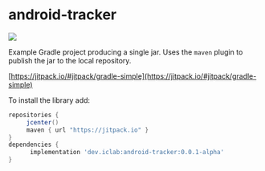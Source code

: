 # android-tracker

[![](https://jitpack.io/v/dev.iclab/android-tracker.svg?label=Release)](https://jitpack.io/#dev.iclab/android-tracker)

Example Gradle project producing a single jar. Uses the `maven` plugin to publish the jar to the local repository.

[https://jitpack.io/#jitpack/gradle-simple](https://jitpack.io/#jitpack/gradle-simple)

To install the library add: 
 
   ```gradle
   repositories { 
        jcenter()
        maven { url "https://jitpack.io" }
   }
   dependencies {
         implementation 'dev.iclab:android-tracker:0.0.1-alpha'
   }
   ```  
